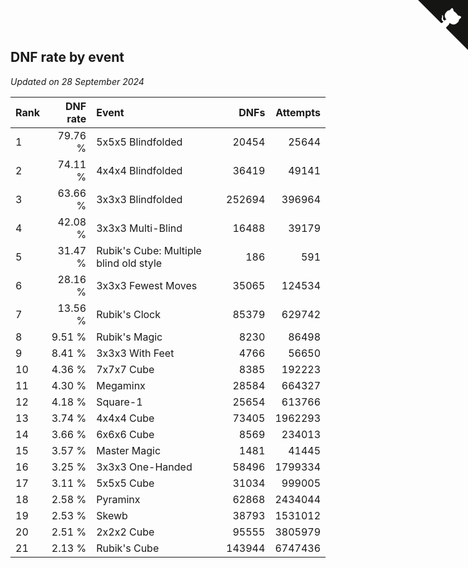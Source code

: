 ## DNF rate by event

*Updated on 28 September 2024*

| Rank | DNF rate | Event | DNFs | Attempts |
| :--- | ---: | :--- | ---: | ---: |
| 1 | 79.76 % | 5x5x5 Blindfolded | 20454 | 25644 |
| 2 | 74.11 % | 4x4x4 Blindfolded | 36419 | 49141 |
| 3 | 63.66 % | 3x3x3 Blindfolded | 252694 | 396964 |
| 4 | 42.08 % | 3x3x3 Multi-Blind | 16488 | 39179 |
| 5 | 31.47 % | Rubik's Cube: Multiple blind old style | 186 | 591 |
| 6 | 28.16 % | 3x3x3 Fewest Moves | 35065 | 124534 |
| 7 | 13.56 % | Rubik's Clock | 85379 | 629742 |
| 8 | 9.51 % | Rubik's Magic | 8230 | 86498 |
| 9 | 8.41 % | 3x3x3 With Feet | 4766 | 56650 |
| 10 | 4.36 % | 7x7x7 Cube | 8385 | 192223 |
| 11 | 4.30 % | Megaminx | 28584 | 664327 |
| 12 | 4.18 % | Square-1 | 25654 | 613766 |
| 13 | 3.74 % | 4x4x4 Cube | 73405 | 1962293 |
| 14 | 3.66 % | 6x6x6 Cube | 8569 | 234013 |
| 15 | 3.57 % | Master Magic | 1481 | 41445 |
| 16 | 3.25 % | 3x3x3 One-Handed | 58496 | 1799334 |
| 17 | 3.11 % | 5x5x5 Cube | 31034 | 999005 |
| 18 | 2.58 % | Pyraminx | 62868 | 2434044 |
| 19 | 2.53 % | Skewb | 38793 | 1531012 |
| 20 | 2.51 % | 2x2x2 Cube | 95555 | 3805979 |
| 21 | 2.13 % | Rubik's Cube | 143944 | 6747436 |


<a href="https://github.com/JustinTimeCuber/wca_statistics" class="github-corner" aria-label="View source on Github"><svg width="80" height="80" viewBox="0 0 250 250" style="fill:#151513; color:#fff; position: absolute; top: 0; border: 0; right: 0;" aria-hidden="true"><path d="M0,0 L115,115 L130,115 L142,142 L250,250 L250,0 Z"></path><path d="M128.3,109.0 C113.8,99.7 119.0,89.6 119.0,89.6 C122.0,82.7 120.5,78.6 120.5,78.6 C119.2,72.0 123.4,76.3 123.4,76.3 C127.3,80.9 125.5,87.3 125.5,87.3 C122.9,97.6 130.6,101.9 134.4,103.2" fill="currentColor" style="transform-origin: 130px 106px;" class="octo-arm"></path><path d="M115.0,115.0 C114.9,115.1 118.7,116.5 119.8,115.4 L133.7,101.6 C136.9,99.2 139.9,98.4 142.2,98.6 C133.8,88.0 127.5,74.4 143.8,58.0 C148.5,53.4 154.0,51.2 159.7,51.0 C160.3,49.4 163.2,43.6 171.4,40.1 C171.4,40.1 176.1,42.5 178.8,56.2 C183.1,58.6 187.2,61.8 190.9,65.4 C194.5,69.0 197.7,73.2 200.1,77.6 C213.8,80.2 216.3,84.9 216.3,84.9 C212.7,93.1 206.9,96.0 205.4,96.6 C205.1,102.4 203.0,107.8 198.3,112.5 C181.9,128.9 168.3,122.5 157.7,114.1 C157.9,116.9 156.7,120.9 152.7,124.9 L141.0,136.5 C139.8,137.7 141.6,141.9 141.8,141.8 Z" fill="currentColor" class="octo-body"></path></svg></a><style>.github-corner:hover .octo-arm{animation:octocat-wave 560ms ease-in-out}@keyframes octocat-wave{0%,100%{transform:rotate(0)}20%,60%{transform:rotate(-25deg)}40%,80%{transform:rotate(10deg)}}@media (max-width:500px){.github-corner:hover .octo-arm{animation:none}.github-corner .octo-arm{animation:octocat-wave 560ms ease-in-out}}</style>
